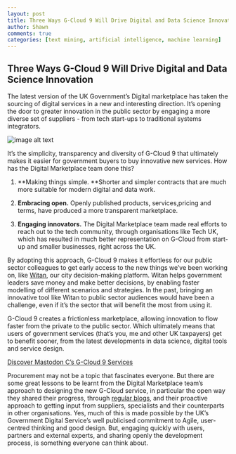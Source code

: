 ```yaml
---
layout: post
title: Three Ways G-Cloud 9 Will Drive Digital and Data Science Innovationdate: 2017-04-13
author: Shawn
comments: true
categories: [text mining, artificial intelligence, machine learning]
---
```


## Three Ways G-Cloud 9 Will Drive Digital and Data Science Innovation

The latest version of the UK Government’s Digital marketplace has taken the sourcing of digital services in a new and interesting direction.  It’s opening the door to greater innovation in the public sector by engaging a more diverse set of suppliers - from tech start-ups to traditional systems integrators.

<!--more-->

![image alt text](/assets/images/Makethingsopen.jpg)

It’s the simplicity, transparency and diversity of G-Cloud 9 that ultimately makes it easier for government buyers to buy innovative new services.  How has the Digital Marketplace team done this?

1. **Making things simple. **Shorter and simpler contracts that are much more suitable for modern digital and data work.  

2. **Embracing open.** Openly published products, services,pricing and terms, have produced a more transparent marketplace.

3. **Engaging innovators.**  The Digital Marketplace team made real efforts to reach out to the tech community, through organisations like Tech UK, which has resulted in much better representation on G-Cloud from start-up and smaller businesses, right across the UK.

By adopting this approach, G-Cloud 9 makes it effortless for our public sector colleagues to get early access to the new things we’ve been working on, like [Witan](http://www.mastodonc.com/products/witan/), our city decision-making platform. Witan helps government leaders save money and make better decisions, by enabling faster modelling of different scenarios and strategies.  In the past, bringing an innovative tool like Witan to public sector audiences would have been a challenge, even if it’s the sector that will benefit the most from using it.  

G-Cloud 9 creates a frictionless marketplace, allowing innovation to flow faster from the private to the public sector. Which ultimately means that users of government services (that’s you, me and other UK taxpayers) get to benefit sooner, from the latest developments in data science, digital tools and service design.

[Discover Mastodon C’s G-Cloud 9 Services](https://www.digitalmarketplace.service.gov.uk/g-cloud/search?q=mastodon+c)

Procurement may not be a topic that fascinates everyone.  But there are some great lessons to be learnt from the Digital Marketplace team’s approach to designing the new G-Cloud service, in particular the open way they shared their progress, through [regular blogs](https://digitalmarketplace.blog.gov.uk/category/vision/), and their proactive approach to getting input from suppliers, specialists and their counterparts in other organisations.  Yes, much of this is made possible by the UK’s Government Digital Service’s well publicised commitment to Agile, user-centred thinking and good design.  But, engaging quickly with users, partners and external experts, and sharing openly the development process, is something everyone can think about.

